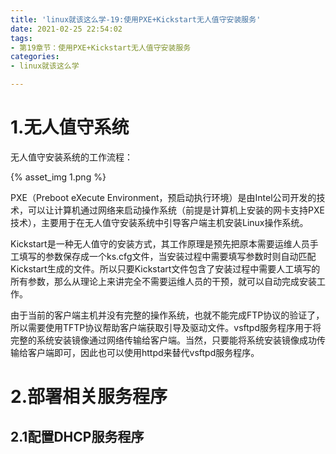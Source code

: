 ```yaml
---
title: 'linux就该这么学-19:使用PXE+Kickstart无人值守安装服务'
date: 2021-02-25 22:54:02
tags:
- 第19章节：使用PXE+Kickstart无人值守安装服务
categories:
- linux就该这么学

---
```


# 1.无人值守系统

无人值守安装系统的工作流程：

<!--more-->

{% asset_img 1.png %}

PXE（Preboot eXecute Environment，预启动执行环境）是由Intel公司开发的技术，可以让计算机通过网络来启动操作系统（前提是计算机上安装的网卡支持PXE技术），主要用于在无人值守安装系统中引导客户端主机安装Linux操作系统。

Kickstart是一种无人值守的安装方式，其工作原理是预先把原本需要运维人员手工填写的参数保存成一个ks.cfg文件，当安装过程中需要填写参数时则自动匹配Kickstart生成的文件。所以只要Kickstart文件包含了安装过程中需要人工填写的所有参数，那么从理论上来讲完全不需要运维人员的干预，就可以自动完成安装工作。

由于当前的客户端主机并没有完整的操作系统，也就不能完成FTP协议的验证了，所以需要使用TFTP协议帮助客户端获取引导及驱动文件。vsftpd服务程序用于将完整的系统安装镜像通过网络传输给客户端。当然，只要能将系统安装镜像成功传输给客户端即可，因此也可以使用httpd来替代vsftpd服务程序。

# 2.部署相关服务程序

## 2.1配置DHCP服务程序

























